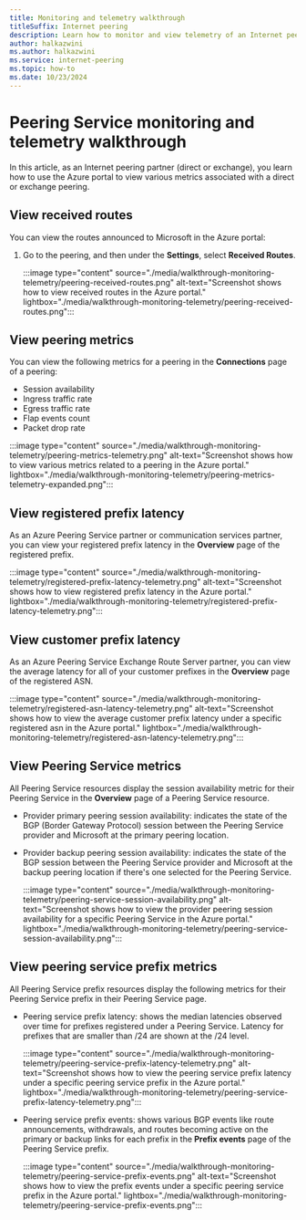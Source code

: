 ```yaml
---
title: Monitoring and telemetry walkthrough
titleSuffix: Internet peering
description: Learn how to monitor and view telemetry of an Internet peering using the Azure portal.
author: halkazwini
ms.author: halkazwini
ms.service: internet-peering
ms.topic: how-to
ms.date: 10/23/2024
---
```


# Peering Service monitoring and telemetry walkthrough

In this article, as an Internet peering partner (direct or exchange), you learn how to use the Azure portal to view various metrics associated with a direct or exchange peering.

## View received routes

You can view the routes announced to Microsoft in the Azure portal:

1. Go to the peering, and then under the **Settings**, select **Received Routes**.

    :::image type="content" source="./media/walkthrough-monitoring-telemetry/peering-received-routes.png" alt-text="Screenshot shows how to view received routes in the Azure portal." lightbox="./media/walkthrough-monitoring-telemetry/peering-received-routes.png":::

## View peering metrics

You can view the following metrics for a peering in the **Connections** page of a peering:

-  Session availability
-  Ingress traffic rate 
-  Egress traffic rate
-  Flap events count 
-  Packet drop rate 

:::image type="content" source="./media/walkthrough-monitoring-telemetry/peering-metrics-telemetry.png" alt-text="Screenshot shows how to view various metrics related to a peering in the Azure portal." lightbox="./media/walkthrough-monitoring-telemetry/peering-metrics-telemetry-expanded.png":::

## View registered prefix latency

As an Azure Peering Service partner or communication services partner, you can view your registered prefix latency in the **Overview** page of the registered prefix.

:::image type="content" source="./media/walkthrough-monitoring-telemetry/registered-prefix-latency-telemetry.png" alt-text="Screenshot shows how to view registered prefix latency in the Azure portal." lightbox="./media/walkthrough-monitoring-telemetry/registered-prefix-latency-telemetry.png":::

## View customer prefix latency

As an Azure Peering Service Exchange Route Server partner, you can view the average latency for all of your customer prefixes in the **Overview** page of the registered ASN.

:::image type="content" source="./media/walkthrough-monitoring-telemetry/registered-asn-latency-telemetry.png" alt-text="Screenshot shows how to view the average customer prefix latency under a specific registered asn in the Azure portal." lightbox="./media/walkthrough-monitoring-telemetry/registered-asn-latency-telemetry.png":::

## View Peering Service metrics

All Peering Service resources display the session availability metric for their Peering Service in the **Overview** page of a Peering Service resource. 

- Provider primary peering session availability: indicates the state of the BGP (Border Gateway Protocol) session between the Peering Service provider and Microsoft at the primary peering location.

- Provider backup peering session availability: indicates the state of the BGP session between the Peering Service provider and Microsoft at the backup peering location if there's one selected for the Peering Service.

    :::image type="content" source="./media/walkthrough-monitoring-telemetry/peering-service-session-availability.png" alt-text="Screenshot shows how to view the provider peering session availability for a specific Peering Service in the Azure portal." lightbox="./media/walkthrough-monitoring-telemetry/peering-service-session-availability.png":::

## View peering service prefix metrics

All Peering Service prefix resources display the following metrics for their Peering Service prefix in their Peering Service page. 

- Peering service prefix latency: shows the median latencies observed over time for prefixes registered under a Peering Service. Latency for prefixes that are smaller than /24 are shown at the /24 level. 

    :::image type="content" source="./media/walkthrough-monitoring-telemetry/peering-service-prefix-latency-telemetry.png" alt-text="Screenshot shows how to view the peering service prefix latency under a specific peering service prefix in the Azure portal." lightbox="./media/walkthrough-monitoring-telemetry/peering-service-prefix-latency-telemetry.png":::

- Peering service prefix events: shows various BGP events like route announcements, withdrawals, and routes becoming active on the primary or backup links for each prefix in the **Prefix events** page of the Peering Service prefix.

    :::image type="content" source="./media/walkthrough-monitoring-telemetry/peering-service-prefix-events.png" alt-text="Screenshot shows how to view the prefix events under a specific peering service prefix in the Azure portal." lightbox="./media/walkthrough-monitoring-telemetry/peering-service-prefix-events.png":::
